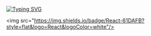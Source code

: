 [![Typing SVG](https://readme-typing-svg.demolab.com?font=Fira+Code&weight=600&pause=1000&color=000000&background=46FFE400&center=true&vCenter=true&random=true&width=435&lines=Shimnaldo's+Github)](https://git.io/typing-svg)


<img src="https://img.shields.io/badge/React-61DAFB?style=flat&logo=React&logoColor=white"/>
